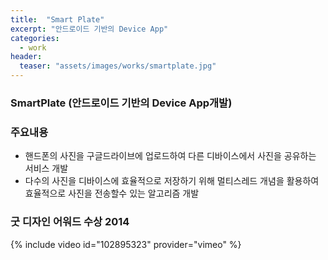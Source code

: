 ```yaml
---
title:  "Smart Plate"
excerpt: "안드로이드 기반의 Device App"
categories:
  - work
header:
  teaser: "assets/images/works/smartplate.jpg"
---
```


### SmartPlate (안드로이드 기반의 Device App개발)
### 주요내용
- 핸드폰의 사진을 구글드라이브에 업로드하여 다른 디바이스에서 사진을 공유하는 서비스 개발
- 다수의 사진을 디바이스에 효율적으로 저장하기 위해 멀티스레드 개념을 활용하여 효율적으로 사진을 전송할수 있는 알고리즘 개발
### 굿 디자인 어워드 수상 2014  
  
  
{% include video id="102895323" provider="vimeo" %}
